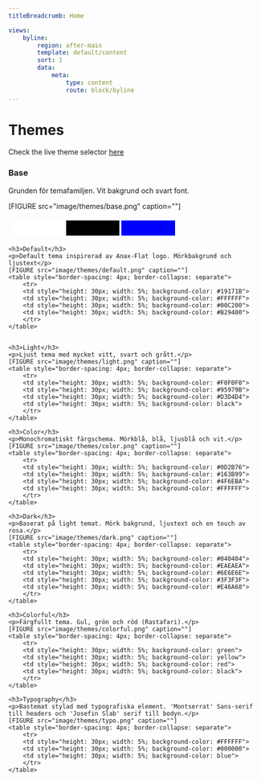 ```yaml
---
titleBreadcrumb: Home

views:
    byline:
        region: after-main
        template: default/content
        sort: 1
        data:
            meta:
                type: content
                route: block/byline
...
```


Themes
===============================
Check the live theme selector <a href="theme-selector">here</a>

<div class="themes-article">
    <h3>Base</h3>
    <p>Grunden för temafamiljen. Vit bakgrund och svart font.</p>
    [FIGURE src="image/themes/base.png" caption=""]
    <table style="border-spacing: 4px; border-collapse: separate">
        <tr>
        <td style="height: 30px; width: 5%; background-color: #FFFFFF">
        <td style="height: 30px; width: 5%; background-color: #000000">
        <td style="height: 30px; width: 5%; background-color: blue">
        </tr>
    </table>

    <h3>Default</h3>
    <p>Default tema inspirerad av Anax-Flat logo. Mörkbakgrund och ljustext</p>
    [FIGURE src="image/themes/default.png" caption=""]
    <table style="border-spacing: 4px; border-collapse: separate">
        <tr>
        <td style="height: 30px; width: 5%; background-color: #19171B">
        <td style="height: 30px; width: 5%; background-color: #FFFFFF">
        <td style="height: 30px; width: 5%; background-color: #00C200">
        <td style="height: 30px; width: 5%; background-color: #B29400">
        </tr>
    </table>


    <h3>Light</h3>
    <p>Ljust tema med mycket vitt, svart och grått.</p>
    [FIGURE src="image/themes/light.png" caption=""]
    <table style="border-spacing: 4px; border-collapse: separate">
        <tr>
        <td style="height: 30px; width: 5%; background-color: #F0F0F0">
        <td style="height: 30px; width: 5%; background-color: #95979B">
        <td style="height: 30px; width: 5%; background-color: #D3D4D4">
        <td style="height: 30px; width: 5%; background-color: black">
        </tr>
    </table>

    <h3>Color</h3>
    <p>Monochromatiskt färgschema. Mörkblå, blå, ljusblå och vit.</p>
    [FIGURE src="image/themes/color.png" caption=""]
    <table style="border-spacing: 4px; border-collapse: separate">
        <tr>
        <td style="height: 30px; width: 5%; background-color: #0D2B76">
        <td style="height: 30px; width: 5%; background-color: #163B99">
        <td style="height: 30px; width: 5%; background-color: #4F6EBA">
        <td style="height: 30px; width: 5%; background-color: #FFFFFF">
        </tr>
    </table>

    <h3>Dark</h3>
    <p>Baserat på light temat. Mörk bakgrund, ljustext och en touch av rosa.</p>
    [FIGURE src="image/themes/dark.png" caption=""]
    <table style="border-spacing: 4px; border-collapse: separate">
        <tr>
        <td style="height: 30px; width: 5%; background-color: #040404">
        <td style="height: 30px; width: 5%; background-color: #EAEAEA">
        <td style="height: 30px; width: 5%; background-color: #6E6E6E">
        <td style="height: 30px; width: 5%; background-color: #3F3F3F">
        <td style="height: 30px; width: 5%; background-color: #E46A68">
        </tr>
    </table>

    <h3>Colorful</h3>
    <p>Färgfullt tema. Gul, grön och röd (Rastafari).</p>
    [FIGURE src="image/themes/colorful.png" caption=""]
    <table style="border-spacing: 4px; border-collapse: separate">
        <tr>
        <td style="height: 30px; width: 5%; background-color: green">
        <td style="height: 30px; width: 5%; background-color: yellow">
        <td style="height: 30px; width: 5%; background-color: red">
        <td style="height: 30px; width: 5%; background-color: black">
        </tr>
    </table>

    <h3>Typography</h3>
    <p>Bastemat stylad med typografiska element. 'Montserrat' Sans-serif till headers och 'Josefin Slab' serif till bodyn.</p>
    [FIGURE src="image/themes/typo.png" caption=""]
    <table style="border-spacing: 4px; border-collapse: separate">
        <tr>
        <td style="height: 30px; width: 5%; background-color: #FFFFFF">
        <td style="height: 30px; width: 5%; background-color: #000000">
        <td style="height: 30px; width: 5%; background-color: blue">
        </tr>
    </table>
</div>
